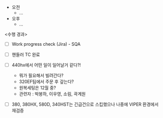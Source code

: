 - 오전
	- ...
- 오후
	- ...

<수행 경과>
- [ ] Work progress check (Jira) - SQA

- [ ] 핸들러 TC 완료

- [ ] 440hx에서 어떤 일이 일어날거 같다?!
	- 뭐가 필요해서 빌려간다?
	- 320EF팀에서 주문 후 갚는다?
	- 원복세팅은 12월 중?
	- 관련자 : 박봉하, 이우영, 소림, 곽계원

- [ ] 380, 380HX, 580D, 340HST는 긴급건으로 스킵했으나 나중에 VIPER 환경에서 재검증